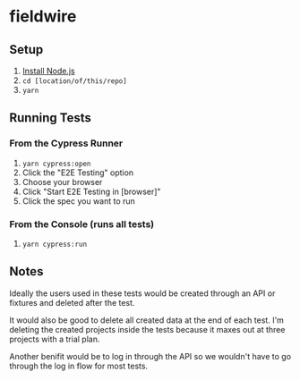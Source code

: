 # fieldwire

## Setup
1. [Install Node.js](https://nodejs.org/en/download/)
2. `cd [location/of/this/repo]`
3. `yarn`

## Running Tests

### From the Cypress Runner
1. `yarn cypress:open`
2. Click the "E2E Testing" option
3. Choose your browser
4. Click "Start E2E Testing in [browser]"
5. Click the spec you want to run

### From the Console (runs all tests)
1. `yarn cypress:run`

## Notes
Ideally the users used in these tests would be created through an API or fixtures and deleted after the test.

It would also be good to delete all created data at the end of each test. I'm deleting the created projects inside the tests because it maxes out at three projects with a trial plan.

Another benifit would be to log in through the API so we wouldn't have to go through the log in flow for most tests.